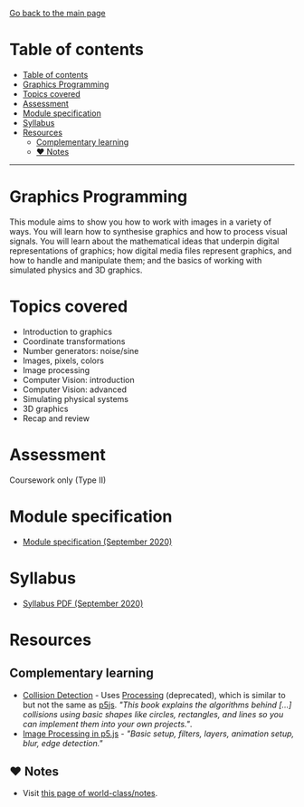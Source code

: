 [Go back to the main page](../../../README.md)

# Table of contents

- [Table of contents](#table-of-contents)
- [Graphics Programming](#graphics-programming)
- [Topics covered](#topics-covered)
- [Assessment](#assessment)
- [Module specification](#module-specification)
- [Syllabus](#syllabus)
- [Resources](#resources)
  - [Complementary learning](#complementary-learning)
  - [:heart: Notes](#heart-notes)

---

# Graphics Programming

This module aims to show you how to work with images in a variety of
ways. You will learn how to synthesise graphics and how to process
visual signals. You will learn about the mathematical ideas that
underpin digital representations of graphics; how digital media files
represent graphics, and how to handle and manipulate them; and the
basics of working with simulated physics and 3D graphics.

# Topics covered

- Introduction to graphics
- Coordinate transformations
- Number generators: noise/sine
- Images, pixels, colors
- Image processing
- Computer Vision: introduction
- Computer Vision: advanced
- Simulating physical systems
- 3D graphics
- Recap and review

# Assessment

Coursework only (Type II)

# Module specification

- [Module specification (September 2020)](https://github.com/world-class/binary-assets/blob/master/modules/module_specification/CM2030_GP-Module-Spec.pdf)

# Syllabus

- [Syllabus PDF (September 2020)](https://github.com/world-class/binary-assets/blob/master/modules/syllabi/Syllabus_CM2030_GP.pdf)

# Resources

## Complementary learning

- [Collision Detection](https://github.com/jeffThompson/CollisionDetection) - Uses [Processing](https://github.com/processing-js/processing-js) (deprecated), which is similar to but not the same as [p5js](https://p5js.org). _"This book explains the algorithms behind [...] collisions using basic shapes like circles, rectangles, and lines so you can implement them into your own projects."_.
- [Image Processing in p5.js](https://idmnyu.github.io/p5.js-image/) - _"Basic setup, filters, layers, animation setup, blur, edge detection."_

## :heart: Notes

- Visit [this page of world-class/notes](https://github.com/world-class/notes/tree/master/level_5/graphics_programming).
